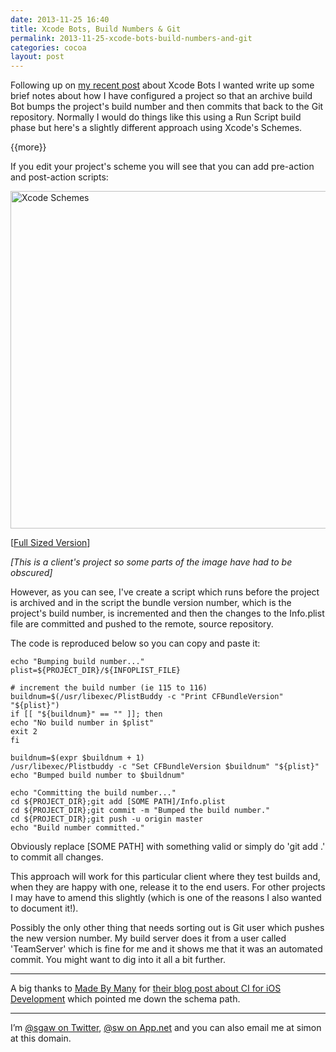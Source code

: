 ```yaml
---
date: 2013-11-25 16:40
title: Xcode Bots, Build Numbers & Git
permalink: 2013-11-25-xcode-bots-build-numbers-and-git
categories: cocoa
layout: post
---
```


Following up on [my recent post](http://swwritings.com/post/2013-11-14-setting-up-xcode-bots) about Xcode Bots I wanted write up some brief notes about how I have configured a project so that an archive build Bot bumps the project's build number and then commits that back to the Git repository. Normally I would do things like this using a Run Script build phase but here's a slightly different approach using Xcode's Schemes.

{{more}}

If you edit your project's scheme you will see that you can add pre-action and post-action scripts:

<img src="http://images.swwritings.com/2013-11-25-xcode-bots-build-numbers-and-git-01.png" alt="Xcode Schemes" width="540" />

[<a href="http://images.swwritings.com/2013-11-25-xcode-bots-build-numbers-and-git-01.png" target="_blank">Full Sized Version</a>]

*[This is a client's project so some parts of the image have had to be obscured]*

However, as you can see, I've create a script which runs before the project is archived and in the script the bundle version number, which is the project's build number, is incremented and then the changes to the Info.plist file are committed and pushed to the remote, source repository.

The code is reproduced below so you can copy and paste it:

    echo "Bumping build number..."
    plist=${PROJECT_DIR}/${INFOPLIST_FILE}
    
    # increment the build number (ie 115 to 116)
    buildnum=$(/usr/libexec/PlistBuddy -c "Print CFBundleVersion" "${plist}")
    if [[ "${buildnum}" == "" ]]; then
    echo "No build number in $plist"
    exit 2
    fi
    
    buildnum=$(expr $buildnum + 1)
    /usr/libexec/Plistbuddy -c "Set CFBundleVersion $buildnum" "${plist}"
    echo "Bumped build number to $buildnum"
    
    echo "Committing the build number..."
    cd ${PROJECT_DIR};git add [SOME PATH]/Info.plist
    cd ${PROJECT_DIR};git commit -m "Bumped the build number."
    cd ${PROJECT_DIR};git push -u origin master
    echo "Build number committed."

Obviously replace [SOME PATH] with something valid or simply do 'git add .' to commit all changes.

This approach will work for this particular client where they test builds and, when they are happy with one, release it to the end users. For other projects I may have to amend this slightly (which is one of the reasons I also wanted to document it!).

Possibly the only other thing that needs sorting out is Git user which pushes the new version number. My build server does it from a user called 'TeamServer' which is fine for me and it shows me that it was an automated commit. You might want to dig into it all a bit further.

---

A big thanks to [Made By Many](http://madebymany.com) for [their blog post about CI for iOS Development](http://madebymany.com/blog/continuous-integration-for-ios-development) which pointed me down the schema path.

---

I’m [@sgaw on Twitter](http://twitter.com/sgaw), [@sw on App.net](https://alpha.app.net/sw) and you can also email me at simon at this domain.